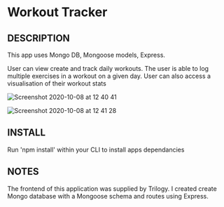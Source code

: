 # Workout Tracker

## DESCRIPTION

This app uses Mongo DB, Mongoose models, Express.

User can view create and track daily workouts. The user is able to log multiple exercises in a workout on a given day. 
User can also access a visualisation of their workout stats

![Screenshot 2020-10-08 at 12 40 41](https://user-images.githubusercontent.com/63279484/95406015-1c88b400-0965-11eb-9b4a-c10bf7f32d1d.png)


![Screenshot 2020-10-08 at 12 41 28](https://user-images.githubusercontent.com/63279484/95406078-4346ea80-0965-11eb-9643-16b19b3df373.png)

## INSTALL

Run 'npm install' within your CLI to install apps dependancies

## NOTES

The frontend of this application was supplied by Trilogy.  I created create Mongo database with a Mongoose schema and routes using Express.
